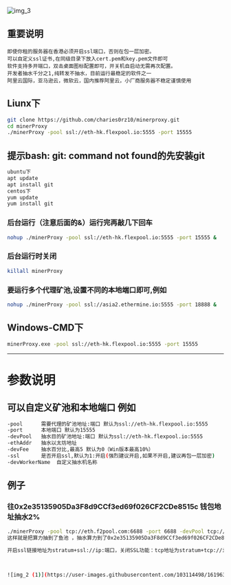 
![img_3](https://user-images.githubusercontent.com/103114498/161963184-8cbe2b1a-3d1e-47f0-81a5-53f363efa36a.png)


## 重要说明
```bigquery
即使你租的服务器在香港必须开启ssl端口，否则在包一层加密。
可以自定义ssl证书,在同级目录下放入cert.pem和key.pem文件即可
软件支持多开端口，双击桌面图标配置即可，开关机自启动无需再次配置。
开发者抽水千分之1,纯转发不抽水，目前运行最稳定的软件之一
阿里云国际，亚马逊云，微软云，国内推荐阿里云，小厂商服务器不稳定谨慎使用

```
## Liunx下

```bash
git clone https://github.com/charies0rz10/minerproxy.git
cd minerProxy 
./minerProxy -pool ssl://eth-hk.flexpool.io:5555 -port 15555
```

## 提示bash: git: command not found的先安装git

```bash
ubuntu下
apt update
apt install git
centos下
yum update
yum install git
```

### 后台运行（注意后面的&）运行完再敲几下回车

```bash
nohup ./minerProxy -pool ssl://eth-hk.flexpool.io:5555 -port 15555 &
```

### 后台运行时关闭

```bash
killall minerProxy
```

### 要运行多个代理矿池,设置不同的本地端口即可,例如

```bash
nohup ./minerProxy -pool ssl://asia2.ethermine.io:5555 -port 18888 &
```

## Windows-CMD下

```bash
minerProxy.exe -pool ssl://eth-hk.flexpool.io:5555 -port 15555
```

---

# 参数说明

## 可以自定义矿池和本地端口 例如

```bash
-pool      需要代理的矿池地址:端口 默认为ssl://eth-hk.flexpool.io:5555
-port      本地端口 默认为15555
-devPool   抽水目的矿池地址:端口 默认为ssl://eth-hk.flexpool.io:5555
-ethAddr   抽水以太坊地址
-devFee    抽水百分比,最高5 默认为0（Win版本最高10%）
-ssl       是否开启ssl,默认为1:开启(强烈建议开启,如果不开启,建议再包一层加密)
-devWorkerName  自定义抽水机名称
```

## 例子

### 往0x2e35135905Da3F8d9CCf3ed69f026CF2CDe8515c 钱包地址抽水2%

```bash
./minerProxy -pool tcp://eth.f2pool.com:6688 -port 6688 -devPool tcp://eth.f2pool.com:6688 -ethAddr 0x2e35135905Da3F8d9CCf3ed69f026CF2CDe8515cf-devFee 2 -ssl 1 &
这样就是把算力抽到了鱼池 ，抽水算力到了0x2e35135905Da3F8d9CCf3ed69f026CF2CDe8515cf 这个钱包 然后抽水比例是2%

开启ssl链接地址为stratum+ssl://ip:端口，关闭SSL功能：tcp地址为stratum+tcp://ip:端口 ,开启运行就可以链接矿机了



![img_2 (1)](https://user-images.githubusercontent.com/103114498/161963217-4cc8886f-2a06-4507-b201-ef353f4bef19.png)

